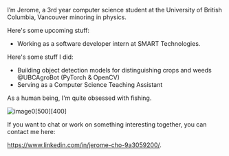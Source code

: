I’m Jerome, a 3rd year computer science student at the University of British Columbia, Vancouver minoring in physics. 

Here's some upcoming stuff:
- Working as a software developer intern at SMART Technologies. 

Here's some stuff I did: 

- Building object detection models for distinguishing crops and weeds @UBCAgroBot (PyTorch & OpenCV)
- Serving as a Computer Science Teaching Assistant 

As a human being, I'm quite obsessed with fishing. 

![image0](https://github.com/jeromecho/jeromecho/assets/71617542/873d3b13-417f-4fab-8d68-a89a9664b38a)[500][400]

If you want to chat or work on something interesting together, you can contact me here: 

https://www.linkedin.com/in/jerome-cho-9a3059200/. 

<!---
jeromecho/jeromecho is a ✨ special ✨ repository because its `README.md` (this file) appears on your GitHub profile.
You can click the Preview link to take a look at your changes.
--->
